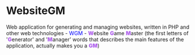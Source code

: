 # WebsiteGM
<p>Web application for generating and managing websites, written in PHP and other web technologies - <span style="color:blue">WGM</span> - <span style="color:rgb(177, 100, 237); font-weight:900;">W</span>ebsite <span style="color:rgb(177, 100, 237); font-weight:900;">G</span>ame <span style="color:rgb(177, 100, 237); font-weight:900;">M</span>aster (the first letters of '<span style="color:rgb(177, 100, 237); font-weight:900;">G</span>enerator' and '<span style="color:rgb(177, 100, 237); font-weight:900;">M</span>anager' words that describes the main features of the application, actually makes you a <span style="color:rgb(177, 100, 237); font-weight:900;">GM</span>)</p>


